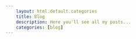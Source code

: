```yaml
---
    layout: html.default.categories
    title: Blog
    description: Here you'll see all my posts...
    categories: [blog]
---
```


